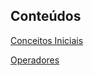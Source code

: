 ## Conteúdos

[Conceitos Iniciais](https://github.com/jmoraaest/Estudo-C/blob/e9f8643e16bd7d50fe499beb7dfbf492be9ea843/Conceitos%20Iniciais.md)

[Operadores](https://github.com/jmoraaest/Estudo-C/blob/04cdc572b54cb3a9f3007d0701c7041f21882ce9/Operadores.md)
